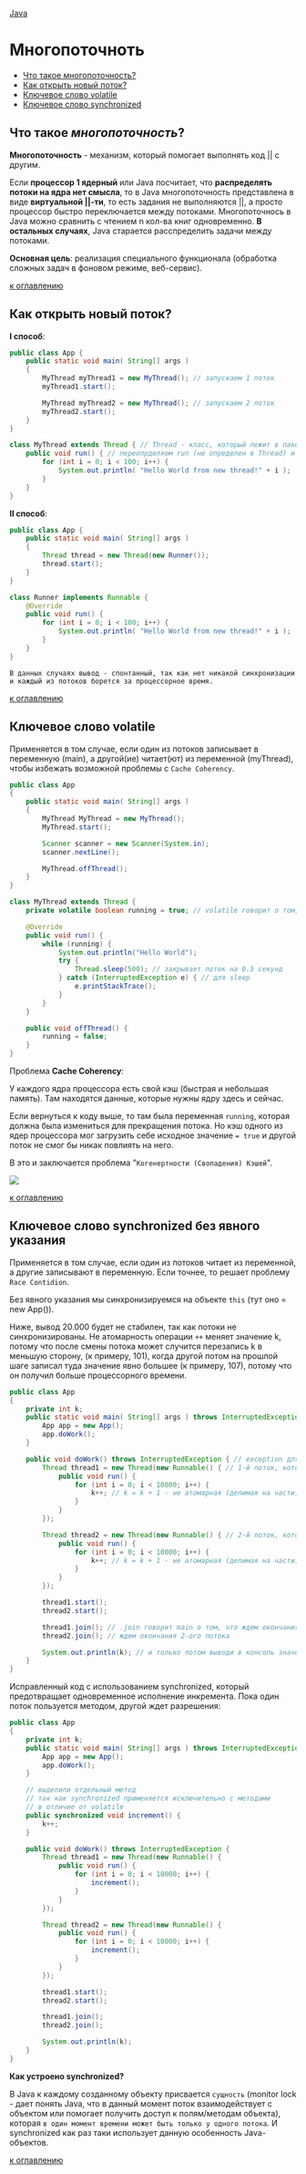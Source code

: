 [Java](README.md)

# Многопоточноть
  - [Что такое многопоточность?](#что-такое-многопоточность)
  - [Как открыть новый поток?](#как-открыть-новый-поток)
  - [Ключевое слово volatile](#ключевое-словое-volatile)
  - [Ключевое слово synchronized](#ключевое-словое-synchronized-без-явного-указания)

## Что такое _многопоточность_?
__Многопоточность__ - механизм, который помогает выполнять код || с другим. 

Если __процессор 1 ядерный__ или Java посчитает, что __распределять потоки на ядра нет смысла__, то в Java многопоточность представлена в виде __виртуальной ||-ти__, то есть задания не выполняются ||, а просто процессор быстро переключается между потоками. Многопоточнось в Java можно сравнить с чтением n кол-ва книг одновременно. __В остальных случаях__, Java старается расспределить задачи между потоками.

__Основная цель__: реализация специального функционала (обработка сложных задач в фоновом режиме, веб-сервис).

[к оглавлению](#Многопоточноть)

## Как открыть новый поток?
__I способ__:
```java
public class App {
    public static void main( String[] args )
    {
        MyThread myThread1 = new MyThread(); // запускаем 1 поток
        myThread1.start();

        MyThread myThread2 = new MyThread(); // запускаем 2 поток
        myThread2.start();
    }
}

class MyThread extends Thread { // Thread - класс, который лежит в пакете java.lang и доступен без import
    public void run() { // переопрделяем run (не определен в Thread) и описываем тот код, который хотиим выполнить
        for (int i = 0; i < 100; i++) {
            System.out.println( "Hello World from new thread!" + i );
        }
    }
}
```

__II способ__:
```java
public class App {
    public static void main( String[] args )
    {
        Thread thread = new Thread(new Runner());
        thread.start();
    }
}

class Runner implements Runnable {
    @Override
    public void run() {
        for (int i = 0; i < 100; i++) {
            System.out.println( "Hello World from new thread!" + i );
        }
    }
}
```
`В данных случаях вывод - спонтанный, так как нет никакой синхронизации и каждый из потоков борется за процессорное время.`

[к оглавлению](#Многопоточноть)

## Ключевое слово volatile
Применяется в том случае, если один из потоков записывает в переменную (main), а другой(ие) читает(ют) из переменной (myThread), чтобы избежать возможной проблемы с `Cache Coherency`.
```java
public class App
{
    public static void main( String[] args )
    {
        MyThread MyThread = new MyThread();
        MyThread.start();

        Scanner scanner = new Scanner(System.in);
        scanner.nextLine();

        MyThread.offThread();
    }
}

class MyThread extends Thread {
    private volatile boolean running = true; // volatile говорит о том, что 'running' не кэшируется в кэш ядра

    @Override
    public void run() {
        while (running) {
            System.out.println("Hello World");
            try {
                Thread.sleep(500); // закрывает поток на 0.5 секунд
            } catch (InterruptedException e) { // для sleep
                e.printStackTrace();
            }
        }
    }

    public void offThread() {
        running = false;
    }
}
```

Проблема __Cache Coherency__:

У каждого ядра процессора есть свой кэш (быстрая и небольшая память). Там находятся данные, которые нужны ядру здесь и сейчас.

Если вернуться к коду выше, то там была переменная `running`, которая должна была измениться для прекращения потока. Но кэш одного из ядер процессора мог загрузить себе исходное значение `= true` и другой поток не смог бы никак повлиять на него.

В это и заключается проблема "`Когенертности (Свопадения) Кэшей`".

![ ](images/Multithreading/cache_coherency.png)

[к оглавлению](#Многопоточноть)

## Ключевое слово synchronized без явного указания
Применяется в том случае, если один из потоков читает из переменной, а другие записывают в переменную. Если точнее, то решает проблему `Race Contidion`.

Без явного указания мы синхронизируемся на объекте `this` (тут оно = new App()).

Ниже, вывод 20.000 будет не стабилен, так как потоки не синхронизированы. Не атомарность операции `++` меняет значение k, потому что после смены потока может случится перезапись k в меньшую сторону, (к примеру, 101), когда другой потом на прошлой шаге записал туда значение явно большее (к примеру, 107), потому что он получил больше процессорного времени.
```java
public class App
{
    private int k;
    public static void main( String[] args ) throws InterruptedException { // exception для .join в doWork()
        App app = new App();
        app.doWork();
    }

    public void doWork() throws InterruptedException { // exception для .join
        Thread thread1 = new Thread(new Runnable() { // 1-й поток, который делвет +1 к переменной k 
            public void run() {
                for (int i = 0; i < 10000; i++) {
                    k++; // k = k + 1 - не атомарная (делимая на части) операция
                }
            }
        });

        Thread thread2 = new Thread(new Runnable() { // 2-й поток, который делвет +1 к переменной k 
            public void run() {
                for (int i = 0; i < 10000; i++) {
                    k++; // k = k + 1 - не атомарная (делимая на части) операция
                }
            }
        });

        thread1.start();
        thread2.start();

        thread1.join(); // .join говорит main о том, что ждем окончания 1-ого потока
        thread2.join(); // ждем окончания 2-ого потока

        System.out.println(k); // и только потом выводи в консоль значения переменной
    }
}
```

Исправленный код c использованием synchronized, который предотвращает одновременное исполнение инкремента. Пока один поток пользуется методом, другой ждет разрешения:
```java
public class App
{
    private int k;
    public static void main( String[] args ) throws InterruptedException {
        App app = new App();
        app.doWork(); 
    }

    // выделили отдельный метод
    // так как synchronized применяется исключительно с методами
    // в отличие от volatile
    public synchronized void increment() {
        k++;
    }

    public void doWork() throws InterruptedException {
        Thread thread1 = new Thread(new Runnable() {
            public void run() {
                for (int i = 0; i < 10000; i++) {
                    increment();
                }
            }
        });

        Thread thread2 = new Thread(new Runnable() {
            public void run() {
                for (int i = 0; i < 10000; i++) {
                    increment();
                }
            }
        });

        thread1.start();
        thread2.start();

        thread1.join();
        thread2.join();

        System.out.println(k);
    }
}
```

__Как устроено synchronized?__ 

В Java к каждому созданному объекту присвается `сущность` (monitor lock - дает понять Java, что в данный момент поток взаимодействует с объектом или помогает получить доступ к полям/методам объекта), которая `в один момент времени может быть только у одного потока`. И synchronized как раз таки использует данную особенность Java-объектов.

[к оглавлению](#Многопоточноть)


